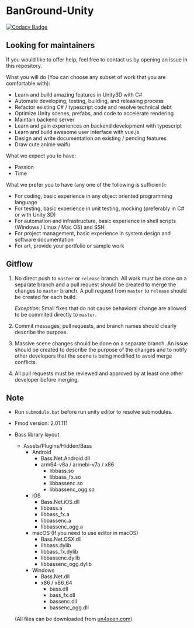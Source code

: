 # BanGround-Unity

[![Codacy Badge](https://api.codacy.com/project/badge/Grade/305eb5f7ded4481ba6c6320c3e5cddf4)](https://app.codacy.com/gh/Kirakira-Games/BanGround-Unity?utm_source=github.com&utm_medium=referral&utm_content=Kirakira-Games/BanGround-Unity&utm_campaign=Badge_Grade_Settings)

## Looking for maintainers

If you would like to offer help, feel free to contact us by opening an issue in this repository.

What you will do (You can choose any subset of work that you are comfortable with):
  - Learn and build amazing features in Unity3D with C#
  - Automate developing, testing, building, and releasing process
  - Refactor existing C# / typescript code and resolve technical debt
  - Optimize Unity scenes, prefabs, and code to accelerate rendering
  - Maintain backend server
  - Learn and gain experiences on backend development with typescript
  - Learn and build awesome user interface with vue.js
  - Design and write documentation on existing / pending features
  - Draw cute anime waifu

What we expect you to have:
  - Passion
  - Time

What we prefer you to have (any one of the following is sufficient):
  - For coding, basic experience in any object oriented programming language
  - For testing, basic experience in unit testing, mocking (preferably in C# or with Unity 3D)
  - For automation and infrastructure, basic experience in shell scripts (Windows / Linux / Mac OS) and SSH
  - For project management, basic experience in system design and software documentation
  - For art, provide your portfolio or sample work

## Gitflow
 1. No direct push to `master` or `release` branch. All work must be done on a separate branch and a pull request should be created to merge the changes to `master` branch. A pull request from `master` to `release` should be created for each build.

    *Exception*: Small fixes that do not cause behavioral change are allowed to be commited directly to `master`.

 2. Commit messages, pull requests, and branch names should clearly describe the purpose.

 3. Massive scene changes should be done on a separate branch.
An issue should be created to describe the purpose of the changes and to notify other developers that the scene is being modified to avoid merge conflicts.

 4. All pull requests must be reviewed and approved by at least one other developer before merging.

## Note
  - Run ```submodule.bat``` before run unity editor to resolve submodules.

  - Fmod version: 2.01.111

  - Bass library layout
    - Assets/Plugins/Hidden/Bass
      - Android
        - Bass.Net.Android.dll
        - arm64-v8a / armebi-v7a / x86
          - libbass.so
          - libbass_fx.so
          - libbassenc.so
          - libbassenc_ogg.so
      - iOS
        - Bass.Net.iOS.dll
        - libbass.a
        - libbass_fx.a
        - libbassenc.a
        - libbassenc_ogg.a
      - macOS (If you need to use editor in macOS)
        - Bass.Net.OSX.dll
        - libbass.dylib
        - libbass_fx.dylib
        - libbassenc.dylib
        - libbassenc_ogg.dylib
      - Windows
        - Bass.Net.dll
        - x86 / x86_64
          - bass.dll
          - bass_fx.dll
          - bassenc.dll
          - bassenc_ogg.dll

    (All files can be downloaded from [un4seen.com](https://www.un4seen.com/))
